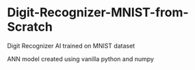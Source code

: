 # Digit-Recognizer-MNIST-from-Scratch
Digit Recognizer AI trained on MNIST dataset

ANN model created using vanilla python and numpy
